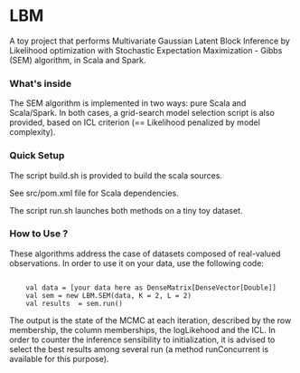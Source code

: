 # LBM

A toy project that performs Multivariate Gaussian Latent Block Inference by Likelihood optimization with Stochastic Expectation Maximization - Gibbs (SEM) algorithm, in Scala and Spark.
 
### What's inside 

The SEM algorithm is implemented in two ways: pure Scala and Scala/Spark. In both cases, a grid-search model selection script is also provided, based on ICL criterion (== Likelihood penalized by model complexity).

### Quick Setup

The script build.sh is provided to build the scala sources. 

See src/pom.xml file for Scala dependencies.

The script run.sh launches both methods on a tiny toy dataset.

### How to Use ?

These algorithms address the case of datasets composed of real-valued observations. In order to use it on your data, use the following code:

```

    val data = [your data here as DenseMatrix[DenseVector[Double]]
    val sem = new LBM.SEM(data, K = 2, L = 2)
    val results  = sem.run()

```

The output is the state of the MCMC at each iteration, described by the row membership, the column memberships, the logLikehood and the ICL.
In order to counter the inference sensibility to initialization, it is advised to select the best results among several run (a method runConcurrent is available for this purpose).
